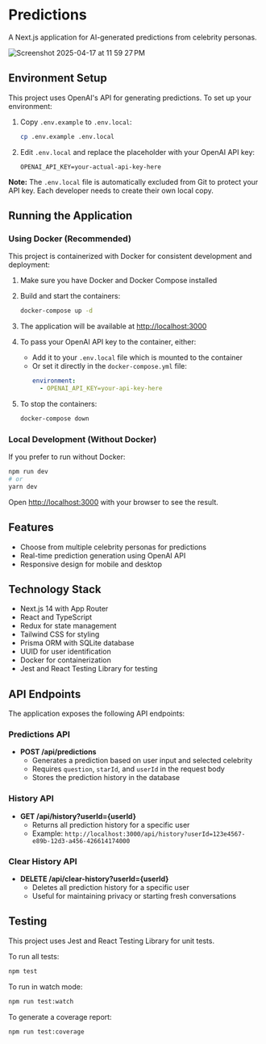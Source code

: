 # Predictions

A Next.js application for AI-generated predictions from celebrity personas.

![Screenshot 2025-04-17 at 11 59 27 PM](https://github.com/user-attachments/assets/3c47f2a9-38a7-4ae9-8432-10f1f563e35c)

## Environment Setup

This project uses OpenAI's API for generating predictions. To set up your environment:

1. Copy `.env.example` to `.env.local`:

   ```bash
   cp .env.example .env.local
   ```

2. Edit `.env.local` and replace the placeholder with your OpenAI API key:

   ```
   OPENAI_API_KEY=your-actual-api-key-here
   ```

**Note:** The `.env.local` file is automatically excluded from Git to protect your API key. Each developer needs to create their own local copy.

## Running the Application

### Using Docker (Recommended)

This project is containerized with Docker for consistent development and deployment:

1. Make sure you have Docker and Docker Compose installed
2. Build and start the containers:

   ```bash
   docker-compose up -d
   ```

3. The application will be available at [http://localhost:3000](http://localhost:3000)

4. To pass your OpenAI API key to the container, either:

   - Add it to your `.env.local` file which is mounted to the container
   - Or set it directly in the `docker-compose.yml` file:
     ```yaml
     environment:
       - OPENAI_API_KEY=your-api-key-here
     ```

5. To stop the containers:

   ```bash
   docker-compose down
   ```

### Local Development (Without Docker)

If you prefer to run without Docker:

```bash
npm run dev
# or
yarn dev
```

Open [http://localhost:3000](http://localhost:3000) with your browser to see the result.

## Features

- Choose from multiple celebrity personas for predictions
- Real-time prediction generation using OpenAI API
- Responsive design for mobile and desktop

## Technology Stack

- Next.js 14 with App Router
- React and TypeScript
- Redux for state management
- Tailwind CSS for styling
- Prisma ORM with SQLite database
- UUID for user identification
- Docker for containerization
- Jest and React Testing Library for testing

## API Endpoints

The application exposes the following API endpoints:

### Predictions API

- **POST /api/predictions**
  - Generates a prediction based on user input and selected celebrity
  - Requires `question`, `starId`, and `userId` in the request body
  - Stores the prediction history in the database

### History API

- **GET /api/history?userId={userId}**
  - Returns all prediction history for a specific user
  - Example: `http://localhost:3000/api/history?userId=123e4567-e89b-12d3-a456-426614174000`

### Clear History API

- **DELETE /api/clear-history?userId={userId}**
  - Deletes all prediction history for a specific user
  - Useful for maintaining privacy or starting fresh conversations

## Testing

This project uses Jest and React Testing Library for unit tests.

To run all tests:

```bash
npm test
```

To run in watch mode:

```bash
npm run test:watch
```

To generate a coverage report:

```bash
npm run test:coverage
```

